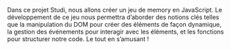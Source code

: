 Dans ce projet Studi, nous allons créer un jeu de memory en JavaScript. Le développement de ce jeu nous permettra d’aborder des notions clés telles que la manipulation du DOM pour créer des éléments de façon dynamique, la gestion des événements pour interagir avec les éléments, et les fonctions pour structurer notre code. Le tout en s’amusant !

